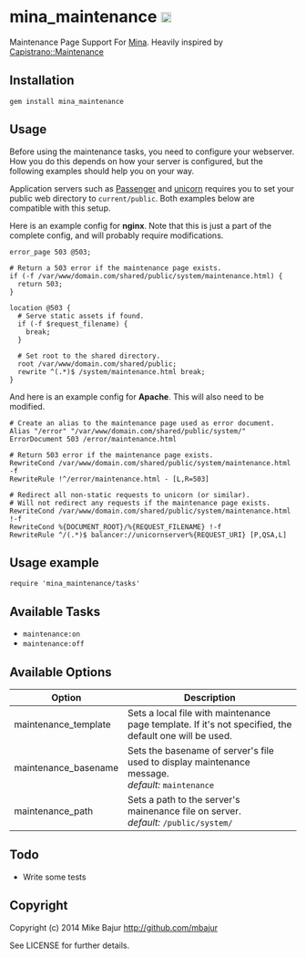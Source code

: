 mina_maintenance <a href="http://badge.fury.io/rb/mina_maintenance"><img src="https://badge.fury.io/rb/mina_maintenance.svg" alt="Gem Version" height="18"></a>
============

Maintenance Page Support For [Mina](http://nadarei.co/mina). Heavily inspired by [Capistrano::Maintenance](https://github.com/capistrano/maintenance)

## Installation

    gem install mina_maintenance
    
## Usage

Before using the maintenance tasks, you need to configure your webserver. How you do this depends on how your server is configured, but the following examples should help you on your way.

Application servers such as [Passenger](https://www.phusionpassenger.com) and [unicorn](http://unicorn.bogomips.org) requires you to set your public web directory to `current/public`. Both examples below are compatible with this setup.

Here is an example config for **nginx**. Note that this is just a part of the complete config, and will probably require modifications.

```
error_page 503 @503;

# Return a 503 error if the maintenance page exists.
if (-f /var/www/domain.com/shared/public/system/maintenance.html) {
  return 503;
}

location @503 {
  # Serve static assets if found.
  if (-f $request_filename) {
    break;
  }

  # Set root to the shared directory.
  root /var/www/domain.com/shared/public;
  rewrite ^(.*)$ /system/maintenance.html break;
}
```

And here is an example config for **Apache**. This will also need to be modified.

```
# Create an alias to the maintenance page used as error document.
Alias "/error" "/var/www/domain.com/shared/public/system/"
ErrorDocument 503 /error/maintenance.html

# Return 503 error if the maintenance page exists.
RewriteCond /var/www/domain.com/shared/public/system/maintenance.html -f
RewriteRule !^/error/maintenance.html - [L,R=503]

# Redirect all non-static requests to unicorn (or similar).
# Will not redirect any requests if the maintenance page exists.
RewriteCond /var/www/domain.com/shared/public/system/maintenance.html !-f
RewriteCond %{DOCUMENT_ROOT}/%{REQUEST_FILENAME} !-f
RewriteRule ^/(.*)$ balancer://unicornserver%{REQUEST_URI} [P,QSA,L]
```

## Usage example

    require 'mina_maintenance/tasks'

## Available Tasks

* `maintenance:on`
* `maintenance:off`

## Available Options

| Option                    | Description                                                                          |
| ------------------------- | ------------------------------------------------------------------------------------ |
| maintenance_template      | Sets a local file with maintenance page template. If it's not specified, the default one will be used.|
| maintenance_basename      | Sets the basename of server's file used to display maintenance message. <br> _default:_ `maintenance`|
| maintenance_path          | Sets a path to the server's mainenance file on server. <br> _default:_ `/public/system/`|        

## Todo

* Write some tests

## Copyright

Copyright (c) 2014 Mike Bajur http://github.com/mbajur

See LICENSE for further details.
